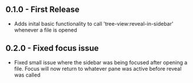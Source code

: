 ## 0.1.0 - First Release
* Adds inital basic functionality to call 'tree-view:reveal-in-sidebar' whenever a file is opened

## 0.2.0 - Fixed focus issue
* Fixed small issue where the sidebar was being focused after opening a file. Focus will now return to whatever pane was active before reveal was called

